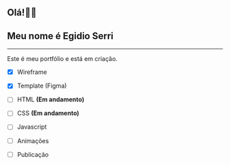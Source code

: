 
##  Olá!👋🏻
## Meu nome é Egidio Serri

---

Este é meu portfólio e está em criação. 

 - [x] Wireframe
 - [x] Template (Figma)
 - [ ] HTML **(Em andamento)**
 - [ ] CSS **(Em andamento)**
 - [ ] Javascript
 - [ ] Animações
 - [ ] Publicação




